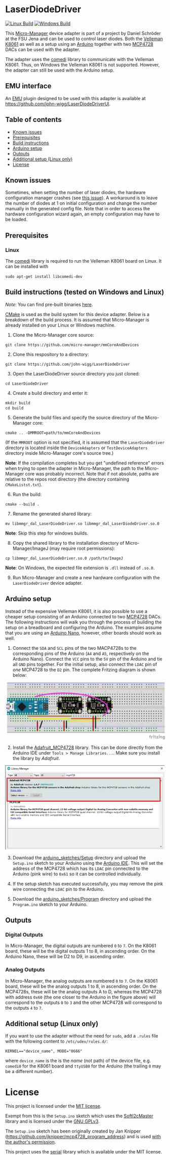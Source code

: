 # LaserDiodeDriver

[![Linux Build](https://github.com/john-wigg/LaserDiodeDriver/workflows/linux%20build/badge.svg)](https://github.com/john-wigg/LaserDiodeDriver/actions)
[![Windows Build](https://github.com/john-wigg/LaserDiodeDriver/workflows/windows%20build/badge.svg)](https://github.com/john-wigg/LaserDiodeDriver/actions)

This [Micro-Manager](https://github.com/micro-manager/micro-manager) device adapter is part of a project by Daniel Schröder at the FSU Jena and can be used to control laser diodes. Both the [Velleman K8061](https://www.velleman.eu/products/view/?lang=en&id=364910) as well as a setup using an [Arduino](https://www.arduino.cc/) together with two [MCP4728](https://www.adafruit.com/product/4470) DACs can be used with the adapter.

The adapter uses the [comedi](https://www.comedi.org/) library to communicate with the Velleman K8061. Thus, on Windows the Velleman K8061 is not supported. However, the adapter can still be used with the Arduino setup.

## EMU interface

An [EMU](https://micro-manager.org/wiki/EMU) plugin designed to be used with this adapter is available at https://github.com/john-wigg/LaserDiodeDriverUI.

## Table of contents
* [Known issues](#known-issues)
* [Prerequisites](#prerequisites)
* [Build instructions](#build-instructions-tested-on-windows-and-linux)
* [Arduino setup](#arduino-setup)
* [Outputs](#outputs)
* [Additional setup (Linux only)](#additional-setup-linux-only)
* [License](#license)

## Known issues

Sometimes, when setting the number of laser diodes, the hardware configuration manager crashes (see [this issue](https://github.com/john-wigg/LaserDiodeDriver/issues/1)). A workaround is to leave the number of diodes at 1 on initial configuration and change the number manually in the generated config file. Note that in order to access the hardware configuration wizard again, an empty configuration may have to be loaded.

## Prerequisites

### Linux

The [comedi](https://www.comedi.org/) library is required to run the Velleman K8061 board on Linux. It can be installed with

`sudo apt-get install libcomedi-dev`


## Build instructions (tested on Windows and Linux)

*Note*: You can find pre-built binaries [here](https://github.com/john-wigg/LaserDiodeDriver/releases).

[CMake](https://cmake.org/) is used as the build system for this device adapter. Below is a breakdown of the build process. It is assumed that Micro-Manager is already installed on your Linux or Windows machine.

1. Clone the Micro-Manager core source:
```
git clone https://github.com/micro-manager/mmCoreAndDevices
```

2. Clone this respository to a directory:
```
git clone https://github.com/john-wigg/LaserDiodeDriver
```

3. Open the LaserDiodeDriver source directory you just cloned:
```
cd LaserDiodeDriver
```

4. Create a build directory and enter it:
```
mkdir build
cd build
```

5. Generate the build files and specify the source directory of the Micro-Manager core:
```
cmake .. -DMMROOT=path/to/mmCoreAndDevices
```
(If the `MMROOT` option is not specified, it is assumed that the `LaserDiodeDriver` directory is located inside the `DeviceAdapters` or `TestDeviceAdapters` directory inside Micro-Manager core's source tree.)

**Note**: If the compilation completes but you get "undefined reference" errors when trying to open the adapter in Micro-Manager, the path to the Micro-Manager core was probably incorrect. Note that if not absolute, paths are relative to the repos root directory (the directory containing `CMakeListst.txt`).

6. Run the build:
```
cmake --build .
```

7. Rename the generated shared library:
```
mv libmmgr_dal_LaserDiodeDriver.so libmmgr_dal_LaserDiodeDriver.so.0
```

**Note**: Skip this step for windows builds.

8. Copy the shared library to the installation directory of Micro-Manager/ImageJ (may require root permissions):
```
cp libmmgr_dal_LaserDiodeDriver.so.0 /path/to/ImageJ
```

**Note**: On Windows, the expected file extension is `.dll` instead of `.so.0`.

9. Run Micro-Manager and create a new hardware configuration with the `LaserDiodeDriver` device adapter.

## Arduino setup

Instead of the expensive Velleman K8061, it is also possible to use a cheaper setup consisting of an Arduino connected to two [MCP4728](https://learn.adafruit.com/adafruit-mcp4728-i2c-quad-dac) DACs. The following instructions will walk you through the process of building the setup on a breadboard and configuring the Arduino. The examples assume that you are using an [Arduino Nano](https://store.arduino.cc/arduino-nano), however, other boards should work as well.

1. Connect the `SDA` and `SCL` pins of the two MACP4728s to the corresponding pins of the Arduino (`A4` and `A5`, respectively on the Arduino Nano). Connect the `VCC` pins to the `5V` pin of the Arduino and tie all `GND` pins together. For the initial setup, also connect the `LDAC` pin of *one* MCP4728 to the `D2` pin. The complete Fritzing diagram is shown below:

![](media/fritzings/arduino_breadboard.png)

2. Install the [Adafruit_MCP4728](https://github.com/adafruit/Adafruit_MCP4728) library. This can be done directly from the Arduino IDE under `Tools > Manage Libraries...`. Make sure you install the library by *Adafruit*.

![](media/library_manager.png)

3. Download the [arduino_sketches/Setup](arduino_sketches/Setup) directory and upload the `Setup.ino` sketch to your Arduino using the [Arduino IDE](https://www.arduino.cc/en/software). This will set the address of the MCP4728 which has its `LDAC` pin connected to the Arduino (pink wire) to `0x61` so it can be controlled individually.

4. If the setup sketch has executed successfully, you may remove the pink wire connecting the `LDAC` pin to the Arduino.
 
5. Download the [arduino_sketches/Program](arduino_sketches/Program) directory and upload the `Program.ino` sketch to your Arduino.

## Outputs

### Digital Outputs

In Micro-Manager, the digital outputs are numbered `0` to `7`.
On the K8061 board, these will be the digital outputs 1 to 8, in ascending order.
On the Arduino Nano, these will be D2 to D9, in ascending order.

### Analog Outputs

In Micro-Manager, the analog outputs are numbered `0` to `7`.
On the K8061 board, these will be the analog outputs 1 to 8, in ascending order.
On the MCP4728s, these will be the analog outputs A to D, whereas the MCP4728 with address `0x60` (the one closer to the Arduino in the figure above) will correspond to the outputs `0` to `3` and the other MCP4728 will correspond to the outputs `4` to `7`.

## Additional setup (Linux only)

If you want to use the adapter without the need for `sudo`, add a `.rules` file with the following content to `/etc/udev/rules.d/`:

```
KERNEL=="device_name", MODE="0666"
```

where `device_name` is the is the *name* (not path) of the device file, e.g. `comedi0` for the K8061 board and `ttyUSB0` for the Arduino (the trailing `0` may be a different number).

# License

This project is licensed under the [MIT license](LICENSE).

Exempt from this is the `Setup.ino` sketch which uses the [SoftI2cMaster](https://github.com/TrippyLighting/SoftI2cMaster) library and is licensed under the [GNU GPLv3](arduino_sketches/Setup/LICENSE).

The `Setup.ino` sketch has been originally created by Jan Knipper (https://github.com/jknipper/mcp4728_program_address) and is used [with the author's permission](https://github.com/jknipper/mcp4728_program_address/issues/1).

This project uses the [serial](https://github.com/wjwwood/serial) library which is available under the MIT license.
